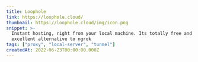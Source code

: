 ```yaml
---
title: Loophole
link: https://loophole.cloud/
thumbnail: https://loophole.cloud/img/icon.png
snippet: >-
  Instant hosting, right from your local machine. Its totally free and
  excellent alternative to ngrok 
tags: ["proxy", "local-server", "tunnel"]
createdAt: 2022-06-23T00:00:00.000Z
---
```

